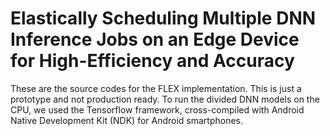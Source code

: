 # Elastically Scheduling Multiple DNN Inference Jobs on an Edge Device for High-Efficiency and Accuracy
These are the source codes for the FLEX implementation. This is just a prototype and not production ready. 
To run the divided DNN models on the CPU, we used the Tensorflow framework, cross-compiled with Android Native Development Kit (NDK)  for Android smartphones.
